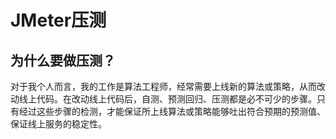 # JMeter压测
## 为什么要做压测？
对于我个人而言，我的工作是算法工程师，经常需要上线新的算法或策略，从而改动线上代码。在改动线上代码后，自测、预测回归、压测都是必不可少的步骤。只有经过这些步骤的检测，才能保证所上线算法或策略能够吐出符合预期的预测值、保证线上服务的稳定性。
